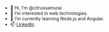 - 👋 Hi, I’m @citrussamurai
- 👀 I’m interested in web technologies.
- 🌱 I’m currently learning Node.js and Angular.
- 📫 [LinkedIn](https://www.linkedin.com/in/travisrepetto/)

<!---
citrussamurai/citrussamurai is a ✨ special ✨ repository because its `README.md` (this file) appears on your GitHub profile.
You can click the Preview link to take a look at your changes.
--->
